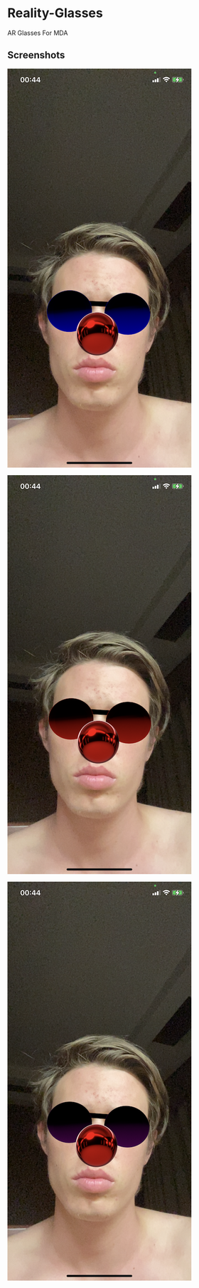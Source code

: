 # Reality-Glasses
AR Glasses For MDA

## Screenshots
![Screenshot01](https://github.com/dusheees/Reality-Glasses/blob/main/Screenshots/Screenshot01.PNG?raw=true)

![Screenshot02](https://github.com/dusheees/Reality-Glasses/blob/main/Screenshots/Screenshot02.PNG?raw=true)

![Screenshot03](https://github.com/dusheees/Reality-Glasses/blob/main/Screenshots/Screenshot03.PNG?raw=true)
